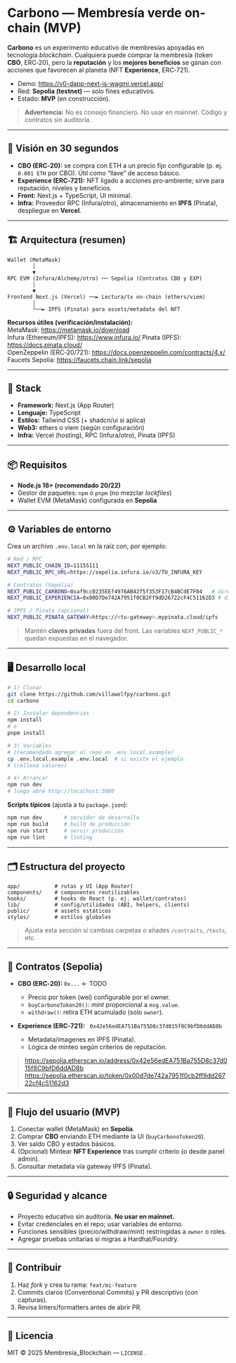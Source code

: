 # Carbono — Membresía verde on-chain (MVP)

**Carbono** es un experimento educativo de membresías apoyadas en tecnología *blockchain*.
Cualquiera puede comprar la membresía (token **CBO**, ERC‑20), pero la **reputación** y los **mejores beneficios**
se ganan con acciones que favorecen al planeta (NFT **Experience**, ERC‑721).

- Demo: https://v0-dapp-next-js-wagmi.vercel.app/
- Red: **Sepolia (testnet)** — solo fines educativos.
- Estado: **MVP** (en construcción).

> **Advertencia:** No es consejo financiero. No usar en mainnet. Código y contratos sin auditoría.

---

## 🧭 Visión en 30 segundos

- **CBO (ERC‑20):** se compra con ETH a un precio fijo configurable (p. ej. `0.001 ETH` por CBO). Útil como “llave” de acceso básico.
- **Experience (ERC‑721):** NFT ligado a acciones pro‑ambiente; sirve para reputación, niveles y beneficios.
- **Front:** Next.js + TypeScript, UI minimal.
- **Infra:** Proveedor RPC (Infura/otro), almacenamiento en **IPFS** (Pinata), despliegue en **Vercel**.

---

## 🏗️ Arquitectura (resumen)

```
Wallet (MetaMask)
        │
        ▼
RPC EVM (Infura/Alchemy/otro) ── Sepolia (Contratos CBO y EXP)
        │
        ▼
Frontend Next.js (Vercel) ──► Lectura/tx on-chain (ethers/viem)
        │
        └──► IPFS (Pinata) para assets/metadata del NFT
```

**Recursos útiles (verificación/instalación):**  
MetaMask: https://metamask.io/download  
Infura (Ethereum/IPFS): https://www.infura.io/ 
Pinata (IPFS): https://docs.pinata.cloud/  
OpenZeppelin (ERC‑20/721): https://docs.openzeppelin.com/contracts/4.x/  
Faucets Sepolia: https://faucets.chain.link/sepolia

---

## 🧰 Stack

- **Framework:** Next.js (App Router)
- **Lenguaje:** TypeScript
- **Estilos:** Tailwind CSS (+ shadcn/ui si aplica)
- **Web3:** ethers o viem (según configuración)
- **Infra:** Vercel (hosting), RPC (Infura/otro), Pinata (IPFS)

---

## 📦 Requisitos

- **Node.js 18+ (recomendado 20/22)**
- Gestor de paquetes: `npm` o `pnpm` (no mezclar *lockfiles*)
- Wallet EVM (MetaMask) configurada en **Sepolia**

---

## ⚙️ Variables de entorno

Crea un archivo `.env.local` en la raíz con, por ejemplo:

```bash
# Red / RPC
NEXT_PUBLIC_CHAIN_ID=11155111
NEXT_PUBLIC_RPC_URL=https://sepolia.infura.io/v3/TU_INFURA_KEY

# Contratos (Sepolia)
NEXT_PUBLIC_CARBONO=0xaf9cc0235EEf4976AB42f5f353F17cB4BCdE7F04   # dirección del ERC-20 CBO
NEXT_PUBLIC_EXPERIENCIA=0x00D7De742A7951f0CB2Ff9dD26722cF4C51162D3 # dirección del ERC-721 Experience

# IPFS / Pinata (opcional)
NEXT_PUBLIC_PINATA_GATEWAY=https://<tu-gateway>.mypinata.cloud/ipfs
```

> Mantén **claves privadas** fuera del front. Las variables `NEXT_PUBLIC_*` quedan expuestas en el navegador.

---

## 🖥️ Desarrollo local

```bash
# 1) Clonar
git clone https://github.com/villawolfpy/carbono.git
cd carbono

# 2) Instalar dependencias
npm install
# o
pnpm install

# 3) Variables
# (recomendado agregar al repo un .env.local.example)
cp .env.local.example .env.local  # si existe el ejemplo
# (rellena valores)

# 4) Arrancar
npm run dev
# luego abre http://localhost:3000
```

**Scripts típicos** (ajusta a tu `package.json`):
```bash
npm run dev       # servidor de desarrollo
npm run build     # build de producción
npm run start     # servir producción
npm run lint      # linting
```

---

## 🗂️ Estructura del proyecto

```
app/           # rutas y UI (App Router)
components/    # componentes reutilizables
hooks/         # hooks de React (p. ej. wallet/contratos)
lib/           # config/utilidades (ABI, helpers, clients)
public/        # assets estáticos
styles/        # estilos globales
```
> Ajusta esta sección si cambias carpetas o añades `/contracts`, `/tests`, etc.

---

## 🔗 Contratos (Sepolia)

- **CBO (ERC‑20):** `0x...`  ← TODO
  - Precio por token (wei) configurable por el owner.
  - `buyCarbonoToken20()`: *mint* proporcional a `msg.value`.
  - `withdraw()`: retira ETH acumulado (solo `owner`).

- **Experience (ERC‑721):** ` 0x42e56edEA751Ba755D8c37d015f8C9bfD6ddAD8b`
  - Metadata/imagenes en IPFS (Pinata).
  - Lógica de minteo según criterios de reputación.

> https://sepolia.etherscan.io/address/0x42e56edEA751Ba755D8c37d015f8C9bfD6ddAD8b
> https://sepolia.etherscan.io/token/0x00d7de742a7951f0cb2ff9dd26722cf4c51162d3

---

## 🧪 Flujo del usuario (MVP)

1. Conectar wallet (MetaMask) en **Sepolia**.
2. Comprar **CBO** enviando ETH mediante la UI (`buyCarbonoToken20`).
3. Ver saldo CBO y estados básicos.
4. (Opcional) Mintear **NFT Experience** tras cumplir criterio (o desde panel admin).
5. Consultar metadata vía gateway IPFS (Pinata).

---

## 🔒 Seguridad y alcance

- Proyecto educativo sin auditoría. **No usar en mainnet.**
- Evitar credenciales en el repo; usar variables de entorno.
- Funciones sensibles (precio/withdraw/mint) restringidas a `owner` o roles.
- Agregar pruebas unitarias si migras a Hardhat/Foundry.

---

## 🤝 Contribuir

1. Haz *fork* y crea tu rama: `feat/mi-feature`
2. Commits claros (Conventional Commits) y PR descriptivo (con capturas).
3. Revisa linters/formatters antes de abrir PR.

---

## 📄 Licencia

MIT © 2025 Membresía_Blockchain —  `LICENSE` .
